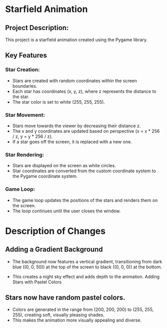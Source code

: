 # Starfield Animation

## Project Description:

This project is a starfield animation created using the Pygame library.

## Key Features

### Star Creation:
- Stars are created with random coordinates within the screen boundaries.
- Each star has coordinates (x, y, z), where z represents the distance to the star.
- The star color is set to white (255, 255, 255).


### Star Movement:
- Stars move towards the viewer by decreasing their distance z.
- The x and y coordinates are updated based on perspective (x = x * 256 / z, y = y * 256 / z).
- If a star goes off the screen, it is replaced with a new one.


### Star Rendering:
- Stars are displayed on the screen as white circles.
- Star coordinates are converted from the custom coordinate system to the Pygame coordinate system.

### Game Loop:
- The game loop updates the positions of the stars and renders them on the screen.
- The loop continues until the user closes the window.

# Description of Changes

## Adding a Gradient Background

- The background now features a vertical gradient, transitioning from dark blue ((0, 0, 50)) at the top of the screen to black ((0, 0, 0)) at the bottom.

- This creates a night sky effect and adds depth to the animation.
Adding Stars with Pastel Colors

## Stars now have random pastel colors.
- Colors are generated in the range from (200, 200, 200) to (255, 255, 255), creating soft, visually pleasing shades.
- This makes the animation more visually appealing and diverse.

 
